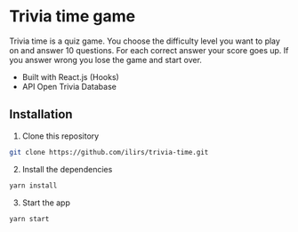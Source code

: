 # Trivia time game

Trivia time is a quiz game. You choose the difficulty level you want to play on and answer 10 questions. For each correct answer your score goes up. If you answer wrong you lose the game and start over.

 - Built with React.js (Hooks)
 - API Open Trivia Database

## Installation

1. Clone this repository

```bash
git clone https://github.com/ilirs/trivia-time.git
```
2. Install the dependencies

```bash
yarn install
```

3. Start the app
```bash
yarn start
```

